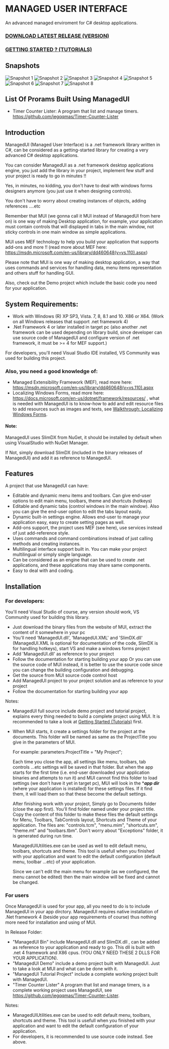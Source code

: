# MANAGED USER INTERFACE
An advanced managed enviroment for C# desktop applications. 

### [DOWNLOAD LATEST RELEASE (VERSION)](https://github.com/jegqqmas/Managed-UI/releases)
### [GETTING STARTED ? (TUTORIALS)](https://github.com/jegqqmas/Managed-UI/wiki/Getting-Started-(Tutorials))

## Snapshots
![Snapshot 1](/screenshots/snap1.JPG?raw=true "Snapshot1")
![Snapshot 2](/screenshots/snap2.JPG?raw=true "Snapshot2")
![Snapshot 3](/screenshots/snap3.JPG?raw=true "Snapshot3")
![Snapshot 4](/screenshots/snap4.JPG?raw=true "Snapshot4")
![Snapshot 5](/screenshots/snap5.JPG?raw=true "Snapshot5")
![Snapshot 6](/screenshots/snap6.JPG?raw=true "Snapshot6")
![Snapshot 7](/screenshots/snap7.JPG?raw=true "Snapshot7")
![Snapshot 8](/screenshots/snap8.JPG?raw=true "Snapshot8")

## List Of Prorams Built Using ManagedUI
- Timer Counter Lister: A program that list and manage timers. <https://github.com/jegqqmas/Timer-Counter-Lister>

## Introduction
ManagedUI (Managed User Interface) is a .net framework library written in C#, can be considered as a getting-started library for creating a very advanced C# desktop applications.

You can consider ManagedUI as a .net framework desktop applications engine, you just add the library in your project, implement few stuff and your project is ready to go in minutes !!

Yes, in minutes, no kidding, you don't have to deal with windows forms designers anymore (you just use it when designing controls). 

You don't have to worry about creating instances of objects, adding references ....etc

Remember that MUI (we gonna call it MUI instead of ManagedUI from here on) is one way of making Desktop application, for example, your application must contain controls that will displayed in tabs in the main window, not sticky controls in one main window as simple applications.

MUI uses MEF technology to help you build your application that supports add-ons and more !! (read more about MEF here: <https://msdn.microsoft.com/en-us/library/dd460648(v=vs.110).aspx>)

Please note that MUI is one way of making desktop application, a way that uses commands and services for handling data, menu items representation and others stuff for handling GUI.

Also, check out the Demo project which include the basic code you need for your application.


## System Requirements: 
- Work with Windows (R) XP SP3, Vista. 7, 8, 8.1 and 10. X86 or X64. (Work on all Windows releases that support .net framework 4) 
- .Net Framework 4 or later installed in target pc (also another .net framework can be used depending on library build, since developer can use source code of ManagedUI and configure version of .net framework, it must be >= 4 for MEF support.)

For developers, you'll need Visual Studio IDE installed, VS Community was used for building this project.

### Also, you need a good knowledge of:

- Managed Extensibility Framework (MEF), read more here: <https://msdn.microsoft.com/en-us/library/dd460648(v=vs.110).aspx> 
- Localizing Windows Forms, read more here: <https://docs.microsoft.com/en-us/dotnet/framework/resources/> , what is needed with ManagedUI is to know-how to add and edit resource files to add resources such as images and texts, see [Walkthrough: Localizing Windows Forms](https://docs.microsoft.com/en-us/previous-versions//y99d1cd3(v=vs.85)?redirectedfrom=MSDN).

#### Note:

ManagedUI uses SlimDX from NuGet, it should be installed by default when using VisualStudio with NuGet Manager.

If Not, simply download SlimDX (included in the binary releases of ManagedUI) and add it as reference to ManagedUI.

## Features

A project that use ManagedUI can have:

- Editable and dynamic menu items and toolbars. Can give end-user options to edit main menu, toolbars, theme and shortcuts (hotkeys) 
- Editable and dynamic tabs (control windows in the main window). Also you can give the end-user option to edit the tabs layout easily. 
- Dynamic built-in settings engine. Allows end-user to manage your application easy, easy to create setting pages as well. 
- Add-ons support, the project uses MEF (see here), use services instead of just add-reference style. 
- Uses commands and command combinations instead of just calling methods and creating instances. 
- Multilingual interface support built in. You can make your project multilingual or simply single language. 
- Can be considered as an engine that can be used to create .net applications, and these applications may share same components.
- Easy to deal with and coding. 

## Installation  

### For developers:
You'll need Visual Studio of course, any version should work, VS Community used for building this library.

- Just download the binary files from the website of MUI, extract the content of it somewhere in your pc
- You'll need 'ManagedUI.dll', 'ManagedUI.XML' and 'SlimDX.dll' (ManagedUI.XML is optional for documentation of the code, SlimDX is for handling hotkeys), start VS and make a windows forms project
- Add 'ManagedUI.dll' as reference to your project
- Follow the documentation for starting building your app
Or you can use the source code of MUI instead, it is better to use the source code since you can change the building configuration and debugging.
- Get the source from MUI source code control host
- Add ManagedUI project to your project solution and as reference to your project
- Follow the documentation for starting building your app

Notes:

- ManagedUI full source include demo project and tutorial project, explains every thing needed to build a complete project using MUI. It is recommended to take a look at [Getting Started (Tutorials)](https://github.com/jegqqmas/Managed-UI/wiki/Getting-Started-(Tutorials)) first.
- When MUI starts, it create a settings folder for the project at the documents. This folder will be named as same as the ProjectTitle you give in the parameters of MUI. 

  For example: parameters.ProjectTitle = "My Project";

  Each time you close the app, all settings like menu, toolbars, tab controls ...etc settings will be saved in that folder.
  But when the app starts for the first time (i.e. end-user downloaded your application binaries and attempts to run it) and MUI cannot find this folder to load settings (we don't have it yet in target pc), 
  MUI will look in the ****app dir*** (where your application is installed) for these settings files. If it find them, it will load them so that these become the default settings.
  
  After finishing work with your project, Simply go to Documents folder (close the app first). You'll find folder named under your project title.
  Copy the content of this folder to make these files the default settings for Menu, Toolbars, TabControls layout, Shortcuts and Theme of your application.
  The files are: "controls.tcm", "menu.mim", "shortcuts.sm", "theme.mt" and "toolbars.tbm". Don't worry about "Exceptions" folder, it is generated during run time.
  
  ManagedUIUtilities.exe can be used as well to edit default menu, toolbars, shortcuts and theme. This tool is usefull when you
  finished with your application and want to edit the default configuration (default menu, toolbar ...etc) of your application.
  
  Since we can't edit the main menu for example (as we configured, the menu cannot be edited) then the main window will be fixed and cannot be changed.
  
### For users

Once ManagedUI is used for your app, all you need to do is to include ManagedUI in your app dirctory. ManagedUI requires native installation of .Net framework 4 (beside your app requirements of course) thus nothing more need for installation and using of MUI.

In Release Folder:

- "ManagedUI Bin" include ManagedUI.dll and SlimDX.dll , can be added as reference to your application and ready to go. 
  This dll is built with .net 4 framework and X86 cpus. (YOU ONLY NEED THESE 2 DLLS FOR YOUR APPLICATION).
- "ManagedUI Demo" include a demo project built with ManagedUI. Just to take a look at MUI and what can be done with it.
- "ManagedUI Tutorial Project" include a complete working project built with ManagedUI.
- "Timer Counter Lister" A program that list and manage timers, is a complete working project uses ManagedUI, see <https://github.com/jegqqmas/Timer-Counter-Lister>.

Notes:
- ManagedUIUtilities.exe can be used to edit default menu, toolbars, shortcuts and theme. This tool is usefull when you finished with your application and want to edit the default configuration of your application.
- For developers, it is recommended to use source code instead. See above.
